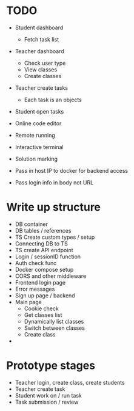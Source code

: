 # TODO
- Student dashboard
    - Fetch task list
- Teacher dashboard
    - Check user type
    - View classes
    - Create classes
- Teacher create tasks
    - Each task is an objects
- Student open tasks
- Online code editor
- Remote running
- Interactive terminal
- Solution marking

- Pass in host IP to docker for backend access
- Pass login info in body not URL

# Write up structure
- DB container
- DB tables / references
- TS Create custom types / setup
- Connecting DB to TS
- TS create API endpoint
- Login / sessionID function
- Auth check func
- Docker compose setup
- CORS and other middleware
- Frontend login page
- Error messages
- Sign up page / backend
- Main page
    - Cookie check
    - Get classes list
    - Dynamically list classes
    - Switch between classes
    - Create class
- 

# Prototype stages
- Teacher login, create class, create students
- Teacher create task
- Student work on / run task
- Task submission / review